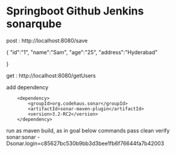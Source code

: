 
# Springboot Github Jenkins sonarqube

post :  http://localhost:8080/save

{
"id":"1",
"name":"Sam",
"age":"25",
"address":"Hyderabad"

}

get : http://localhost:8080/getUsers

add dependency

<!-- https://mvnrepository.com/artifact/org.codehaus.sonar/sonar-maven-plugin -->
		<dependency>
		    <groupId>org.codehaus.sonar</groupId>
		    <artifactId>sonar-maven-plugin</artifactId>
		    <version>3.2-RC2</version>
		</dependency>


run as maven build, as in goal below commands pass
clean verify sonar:sonar -Dsonar.login=c85627bc530b9bb3d3bee1fb6f76644fa7b42003


